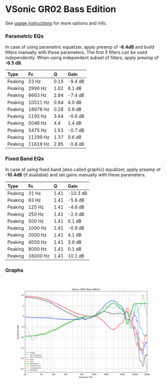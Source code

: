 # VSonic GR02 Bass Edition
See [usage instructions](https://github.com/jaakkopasanen/AutoEq#usage) for more options and info.

### Parametric EQs
In case of using parametric equalizer, apply preamp of **-6.4dB** and build filters manually
with these parameters. The first 5 filters can be used independently.
When using independent subset of filters, apply preamp of **-6.5 dB**.

| Type    | Fc       |    Q | Gain    |
|:--------|:---------|:-----|:--------|
| Peaking | 23 Hz    | 0.15 | -9.4 dB |
| Peaking | 2990 Hz  | 1.02 | 6.1 dB  |
| Peaking | 6663 Hz  | 2.94 | -7.4 dB |
| Peaking | 10511 Hz | 0.94 | 4.0 dB  |
| Peaking | 18978 Hz | 0.28 | 5.9 dB  |
| Peaking | 1192 Hz  | 3.64 | -0.6 dB |
| Peaking | 5046 Hz  | 4.4  | 1.4 dB  |
| Peaking | 5475 Hz  | 1.53 | -0.7 dB |
| Peaking | 11299 Hz | 1.37 | 0.6 dB  |
| Peaking | 11619 Hz | 2.95 | -0.8 dB |

### Fixed Band EQs
In case of using fixed band (also called graphic) equalizer, apply preamp of **-10.4dB**
(if available) and set gains manually with these parameters.

| Type    | Fc       |    Q | Gain     |
|:--------|:---------|:-----|:---------|
| Peaking | 31 Hz    | 1.41 | -10.3 dB |
| Peaking | 63 Hz    | 1.41 | -5.8 dB  |
| Peaking | 125 Hz   | 1.41 | -4.6 dB  |
| Peaking | 250 Hz   | 1.41 | -2.0 dB  |
| Peaking | 500 Hz   | 1.41 | 0.1 dB   |
| Peaking | 1000 Hz  | 1.41 | -0.9 dB  |
| Peaking | 2000 Hz  | 1.41 | 4.1 dB   |
| Peaking | 4000 Hz  | 1.41 | 3.9 dB   |
| Peaking | 8000 Hz  | 1.41 | 0.1 dB   |
| Peaking | 16000 Hz | 1.41 | 10.1 dB  |

### Graphs
![](./VSonic%20GR02%20Bass%20Edition.png)